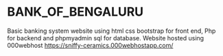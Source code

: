 # BANK_OF_BENGALURU
Basic banking system website using html css bootstrap for front end, Php for backend and phpmyadmin sql for database.
Website hosted using 000webhost https://sniffy-ceramics.000webhostapp.com/
